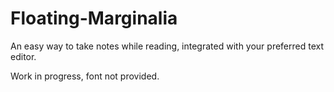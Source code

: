 # Floating-Marginalia
An easy way to take notes while reading, integrated with your preferred text editor.

Work in progress, font not provided.
